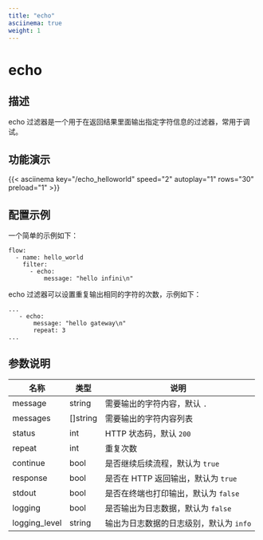 ```yaml
---
title: "echo"
asciinema: true
weight: 1
---
```


# echo

## 描述

echo 过滤器是一个用于在返回结果里面输出指定字符信息的过滤器，常用于调试。

## 功能演示

{{< asciinema key="/echo_helloworld" speed="2"  autoplay="1"  rows="30" preload="1" >}}

## 配置示例

一个简单的示例如下：

```
flow:
  - name: hello_world
    filter:
      - echo:
          message: "hello infini\n"
```

echo 过滤器可以设置重复输出相同的字符的次数，示例如下：

```
...
   - echo:
       message: "hello gateway\n"
       repeat: 3
...
```

## 参数说明

| 名称          | 类型     | 说明                                    |
| ------------- | -------- | --------------------------------------- |
| message       | string   | 需要输出的字符内容，默认 `.`            |
| messages      | []string | 需要输出的字符内容列表                  |
| status        | int      | HTTP 状态码，默认 `200`                 |
| repeat        | int      | 重复次数                                |
| continue      | bool     | 是否继续后续流程，默认为 `true`         |
| response      | bool     | 是否在 HTTP 返回输出，默认为 `true`     |
| stdout        | bool     | 是否在终端也打印输出，默认为 `false`    |
| logging       | bool     | 是否输出为日志数据，默认为 `false`      |
| logging_level | string   | 输出为日志数据的日志级别，默认为 `info` |

